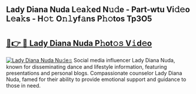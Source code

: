 ## Lady Diana Nuda L𝚎a𝚔ed N𝚞𝚍e - Part-wtu Vi𝚍𝚎o L𝚎a𝚔s - H𝚘𝚝 O𝚗𝚕yf𝚊ns P𝚑𝚘tos Tp3O5

# <h2><a href="http://kf8b36e.oniu.top/?m=Lady+Diana+Nuda">🔗👉 🔴 Lady Diana Nuda P𝚑ot𝚘𝚜 V𝚒d𝚎o</a></h2>

[![Lady Diana Nuda Nu𝚍e𝚜](https://i.imgur.com/0qMVB7G.gif)](http://kf8b36e.oniu.top/?m=Lady+Diana+Nuda)
Social media influencer Lady Diana Nuda, known for disseminating dance and lifestyle information, featuring presentations and personal blogs. Compassionate counselor Lady Diana Nuda, famed for their ability to provide emotional support and guidance to those in need.  

